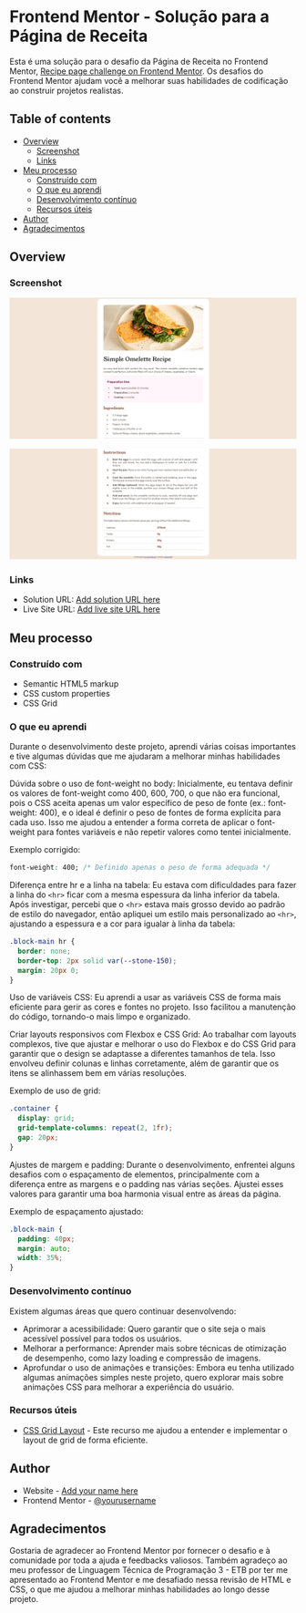 # Frontend Mentor - Solução para a Página de Receita

Esta é uma solução para o desafio da Página de Receita no Frontend Mentor, [Recipe page challenge on Frontend Mentor](https://www.frontendmentor.io/challenges/recipe-page-KiTsR8QQKm). Os desafios do Frontend Mentor ajudam você a melhorar suas habilidades de codificação ao construir projetos realistas.

## Table of contents

- [Overview](#overview)
  - [Screenshot](#screenshot)
  - [Links](#links)
- [Meu processo](#meu-processo)
  - [Construído com](#construido-com)
  - [O que eu aprendi](#o-que-eu-aprendi)
  - [Desenvolvimento contínuo](#desenvolvimento-continuo)
  - [Recursos úteis](#recursos-uteis)
- [Author](#author)
- [Agradecimentos](#agradecimentos)

## Overview

### Screenshot

![](pagina1.png)

![](pagina2.png)

### Links

- Solution URL: [Add solution URL here](https://your-solution-url.com)
- Live Site URL: [Add live site URL here](https://your-live-site-url.com)

## Meu processo

### Construído com

- Semantic HTML5 markup
- CSS custom properties
- CSS Grid

### O que eu aprendi

Durante o desenvolvimento deste projeto, aprendi várias coisas importantes e tive algumas dúvidas que me ajudaram a melhorar minhas habilidades com CSS:

Dúvida sobre o uso de font-weight no body: Inicialmente, eu tentava definir os valores de font-weight como 400, 600, 700, o que não era funcional, pois o CSS aceita apenas um valor específico de peso de fonte (ex.: font-weight: 400), e o ideal é definir o peso de fontes de forma explícita para cada uso. Isso me ajudou a entender a forma correta de aplicar o font-weight para fontes variáveis e não repetir valores como tentei inicialmente.

Exemplo corrigido:
```css
font-weight: 400; /* Definido apenas o peso de forma adequada */
```

Diferença entre hr e a linha na tabela: Eu estava com dificuldades para fazer a linha do `<hr>` ficar com a mesma espessura da linha inferior da tabela. Após investigar, percebi que o `<hr>` estava mais grosso devido ao padrão de estilo do navegador, então apliquei um estilo mais personalizado ao `<hr>`, ajustando a espessura e a cor para igualar à linha da tabela:

```css
.block-main hr {
  border: none;
  border-top: 2px solid var(--stone-150);
  margin: 20px 0;
}
```

Uso de variáveis CSS: Eu aprendi a usar as variáveis CSS de forma mais eficiente para gerir as cores e fontes no projeto. Isso facilitou a manutenção do código, tornando-o mais limpo e organizado.

Criar layouts responsivos com Flexbox e CSS Grid: Ao trabalhar com layouts complexos, tive que ajustar e melhorar o uso do Flexbox e do CSS Grid para garantir que o design se adaptasse a diferentes tamanhos de tela. Isso envolveu definir colunas e linhas corretamente, além de garantir que os itens se alinhassem bem em várias resoluções.

Exemplo de uso de grid:

```css
.container {
  display: grid;
  grid-template-columns: repeat(2, 1fr);
  gap: 20px;
}
```

Ajustes de margem e padding: Durante o desenvolvimento, enfrentei alguns desafios com o espaçamento de elementos, principalmente com a diferença entre as margens e o padding nas várias seções. Ajustei esses valores para garantir uma boa harmonia visual entre as áreas da página.

Exemplo de espaçamento ajustado:

```css
.block-main {
  padding: 40px;
  margin: auto;
  width: 35%;
}
```

### Desenvolvimento contínuo

Existem algumas áreas que quero continuar desenvolvendo:

- Aprimorar a acessibilidade: Quero garantir que o site seja o mais acessível possível para todos os usuários.
- Melhorar a performance: Aprender mais sobre técnicas de otimização de desempenho, como lazy loading e compressão de imagens.
- Aprofundar o uso de animações e transições: Embora eu tenha utilizado algumas animações simples neste projeto, quero explorar mais sobre animações CSS para melhorar a experiência do usuário.

### Recursos úteis

- [CSS Grid Layout](https://developer.mozilla.org/en-US/docs/Web/CSS/CSS_grid_layout) - Este recurso me ajudou a entender e implementar o layout de grid de forma eficiente.

## Author

- Website - [Add your name here](https://www.your-site.com)
- Frontend Mentor - [@yourusername](https://www.frontendmentor.io/profile/yourusername)

## Agradecimentos

Gostaria de agradecer ao Frontend Mentor por fornecer o desafio e à comunidade por toda a ajuda e feedbacks valiosos. Também agradeço ao meu professor de Linguagem Técnica de Programação 3 - ETB por ter me apresentado ao Frontend Mentor e me desafiado nessa revisão de HTML e CSS, o que me ajudou a melhorar minhas habilidades ao longo desse projeto.
